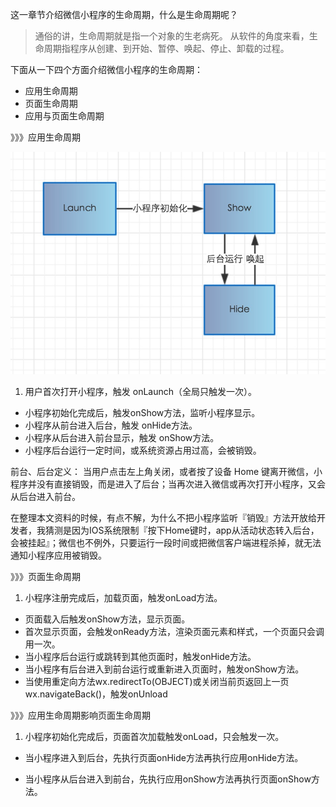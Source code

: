 这一章节介绍微信小程序的生命周期，什么是生命周期呢？

> 通俗的讲，生命周期就是指一个对象的生老病死。
>  从软件的角度来看，生命周期指程序从创建、到开始、暂停、唤起、停止、卸载的过程。
    
下面从一下四个方面介绍微信小程序的生命周期：

- 应用生命周期
- 页面生命周期
- 应用与页面生命周期

》》》应用生命周期

![enter description here][1]

1. 用户首次打开小程序，触发 onLaunch（全局只触发一次）。
* 小程序初始化完成后，触发onShow方法，监听小程序显示。
* 小程序从前台进入后台，触发 onHide方法。
* 小程序从后台进入前台显示，触发 onShow方法。
* 小程序后台运行一定时间，或系统资源占用过高，会被销毁。

前台、后台定义： 当用户点击左上角关闭，或者按了设备 Home 键离开微信，小程序并没有直接销毁，而是进入了后台；当再次进入微信或再次打开小程序，又会从后台进入前台。

在整理本文资料的时候，有点不解，为什么不把小程序监听『销毁』方法开放给开发者，我猜测是因为IOS系统限制『按下Home键时，app从活动状态转入后台，会被挂起』；微信也不例外，只要运行一段时间或把微信客户端进程杀掉，就无法通知小程序应用被销毁。

》》》页面生命周期

1. 小程序注册完成后，加载页面，触发onLoad方法。
* 页面载入后触发onShow方法，显示页面。
* 首次显示页面，会触发onReady方法，渲染页面元素和样式，一个页面只会调用一次。
* 当小程序后台运行或跳转到其他页面时，触发onHide方法。
* 当小程序有后台进入到前台运行或重新进入页面时，触发onShow方法。
* 当使用重定向方法wx.redirectTo(OBJECT)或关闭当前页返回上一页wx.navigateBack()，触发onUnload

》》》应用生命周期影响页面生命周期

1. 小程序初始化完成后，页面首次加载触发onLoad，只会触发一次。 
* 当小程序进入到后台，先执行页面onHide方法再执行应用onHide方法。
* 当小程序从后台进入到前台，先执行应用onShow方法再执行页面onShow方法。


  [1]: ./images/1%E5%BA%94%E7%94%A8%E7%94%9F%E5%91%BD%E5%91%A8%E6%9C%9F.png "1应用生命周期.png"